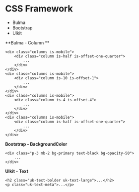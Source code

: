 CSS Framework
=============
* Bulma
* Bootstrap
* Ulkit

**Bulma - Column **
```
<div class="columns is-mobile">
    <div class="column is-half is-offset-one-quarter">
        ...
    </div>
</div>
<div class="columns is-mobile">
    <div class="column is-10 is-offset-1">
        ...
    </div>
</div>
<div class="columns is-mobile">
    <div class="column is-4 is-offset-4">
        ...
    </div>
</div>
<div class="columns is-mobile">
    <div class="column is-half is-offset-one-quarter">
        ...
    </div>
</div>
```

**Bootstrap - BackgroundColor**
```
<div class="p-3 mb-2 bg-primary text-black bg-opacity-50">
    ...
</div>
```

**Ulkit - Text**
```
<h2 class="uk-text-bolder uk-text-large">...</h2>
<p class="uk-text-meta">...</p>
```
